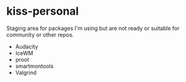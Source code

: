 # kiss-personal

Staging area for packages I'm using but are not ready or suitable for community or other repos.

 - Audacity
 - IceWM
 - proot
 - smartmontools
 - Valgrind
